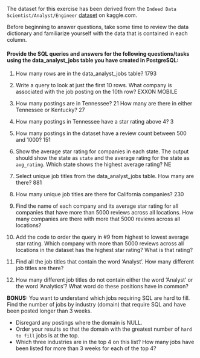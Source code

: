 The dataset for this exercise has been derived from the `Indeed Data Scientist/Analyst/Engineer` [dataset](https://www.kaggle.com/elroyggj/indeed-dataset-data-scientistanalystengineer) on kaggle.com. 

Before beginning to answer questions, take some time to review the data dictionary and familiarize yourself with the data that is contained in each column.

#### Provide the SQL queries and answers for the following questions/tasks using the data_analyst_jobs table you have created in PostgreSQL:

1.	How many rows are in the data_analyst_jobs table? 1793

2.	Write a query to look at just the first 10 rows. What company is associated with the job posting on the 10th row? EXXON MOBILE

3.	How many postings are in Tennessee? 21 How many are there in either Tennessee or Kentucky? 27

4.	How many postings in Tennessee have a star rating above 4? 3

5.	How many postings in the dataset have a review count between 500 and 1000? 151

6.	Show the average star rating for companies in each state. The output should show the state as `state` and the average rating for the state as `avg_rating`. Which state shows the highest average rating? NE

7.	Select unique job titles from the data_analyst_jobs table. How many are there? 881

8.	How many unique job titles are there for California companies? 230

9.	Find the name of each company and its average star rating for all companies that have more than 5000 reviews across all locations. How many companies are there with more that 5000 reviews across all locations?

10.	Add the code to order the query in #9 from highest to lowest average star rating. Which company with more than 5000 reviews across all locations in the dataset has the highest star rating? What is that rating?

11.	Find all the job titles that contain the word ‘Analyst’. How many different job titles are there? 

12.	How many different job titles do not contain either the word ‘Analyst’ or the word ‘Analytics’? What word do these positions have in common?

**BONUS:**
You want to understand which jobs requiring SQL are hard to fill. Find the number of jobs by industry (domain) that require SQL and have been posted longer than 3 weeks. 
 - Disregard any postings where the domain is NULL. 
 - Order your results so that the domain with the greatest number of `hard to fill` jobs is at the top. 
  - Which three industries are in the top 4 on this list? How many jobs have been listed for more than 3 weeks for each of the top 4?
